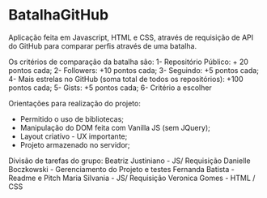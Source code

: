 # BatalhaGitHub

Aplicação feita em Javascript, HTML e CSS, através de requisição de API do GitHub para comparar perfis através de uma batalha. 

Os critérios de comparação da batalha são: 
1- Repositório Público: + 20 pontos cada;
2- Followers: +10 pontos cada;
3- Seguindo: +5 pontos cada;
4- Mais estrelas no GitHub (soma total de todos os repositórios): +100 pontos cada;
5- Gists: +5 pontos cada;
6- Critério a escolher


Orientações para realização do projeto: 
- Permitido o uso de bibliotecas;
- Manipulação do DOM feita com Vanilla JS (sem JQuery);
- Layout criativo - UX importante;
- Projeto armazenado no servidor;


Divisão de tarefas do grupo: 
Beatriz Justiniano - JS/ Requisição
Danielle Boczkowski - Gerenciamento do Projeto e testes
Fernanda Batista - Readme e Pitch
Maria Silvania - JS/ Requisição
Veronica Gomes - HTML / CSS
